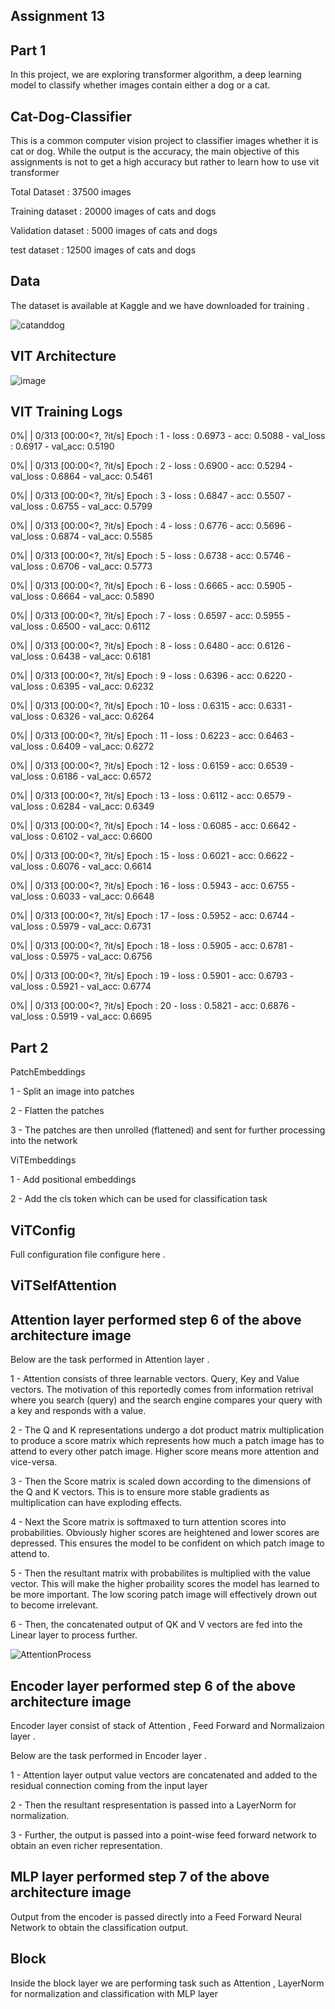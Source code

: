 Assignment 13  
-------------

Part 1 
------

In this project, we are exploring transformer algorithm, a deep learning model to classify whether images contain either a dog or a cat.

Cat-Dog-Classifier
------------------

This is a common computer vision project to classifier images whether it is cat or dog. While the output is the accuracy, the main objective of this assignments  is not to get a high accuracy but rather to learn how to use vit transformer 

Total Dataset : 37500 images

Training dataset : 20000 images of cats and  dogs

Validation dataset : 5000 images of cats and  dogs

test dataset : 12500 images of cats and  dogs

Data
----
The dataset is available at Kaggle and we have downloaded for training . 

![catanddog](https://user-images.githubusercontent.com/70502759/148720469-d7a58257-7b55-4623-9755-9d6ad9cf7c7a.PNG)


VIT Architecture 
-----------------

![image](https://user-images.githubusercontent.com/70502759/147465620-b23a7883-5c01-4dfe-80e0-4104d5898a73.png)

VIT Training Logs 
-----------------

  0%|          | 0/313 [00:00<?, ?it/s]
Epoch : 1 - loss : 0.6973 - acc: 0.5088 - val_loss : 0.6917 - val_acc: 0.5190

  0%|          | 0/313 [00:00<?, ?it/s]
Epoch : 2 - loss : 0.6900 - acc: 0.5294 - val_loss : 0.6864 - val_acc: 0.5461

  0%|          | 0/313 [00:00<?, ?it/s]
Epoch : 3 - loss : 0.6847 - acc: 0.5507 - val_loss : 0.6755 - val_acc: 0.5799

  0%|          | 0/313 [00:00<?, ?it/s]
Epoch : 4 - loss : 0.6776 - acc: 0.5696 - val_loss : 0.6874 - val_acc: 0.5585

  0%|          | 0/313 [00:00<?, ?it/s]
Epoch : 5 - loss : 0.6738 - acc: 0.5746 - val_loss : 0.6706 - val_acc: 0.5773

  0%|          | 0/313 [00:00<?, ?it/s]
Epoch : 6 - loss : 0.6665 - acc: 0.5905 - val_loss : 0.6664 - val_acc: 0.5890

  0%|          | 0/313 [00:00<?, ?it/s]
Epoch : 7 - loss : 0.6597 - acc: 0.5955 - val_loss : 0.6500 - val_acc: 0.6112

  0%|          | 0/313 [00:00<?, ?it/s]
Epoch : 8 - loss : 0.6480 - acc: 0.6126 - val_loss : 0.6438 - val_acc: 0.6181

  0%|          | 0/313 [00:00<?, ?it/s]
Epoch : 9 - loss : 0.6396 - acc: 0.6220 - val_loss : 0.6395 - val_acc: 0.6232

  0%|          | 0/313 [00:00<?, ?it/s]
Epoch : 10 - loss : 0.6315 - acc: 0.6331 - val_loss : 0.6326 - val_acc: 0.6264

  0%|          | 0/313 [00:00<?, ?it/s]
Epoch : 11 - loss : 0.6223 - acc: 0.6463 - val_loss : 0.6409 - val_acc: 0.6272

  0%|          | 0/313 [00:00<?, ?it/s]
Epoch : 12 - loss : 0.6159 - acc: 0.6539 - val_loss : 0.6186 - val_acc: 0.6572

  0%|          | 0/313 [00:00<?, ?it/s]
Epoch : 13 - loss : 0.6112 - acc: 0.6579 - val_loss : 0.6284 - val_acc: 0.6349

  0%|          | 0/313 [00:00<?, ?it/s]
Epoch : 14 - loss : 0.6085 - acc: 0.6642 - val_loss : 0.6102 - val_acc: 0.6600

  0%|          | 0/313 [00:00<?, ?it/s]
Epoch : 15 - loss : 0.6021 - acc: 0.6622 - val_loss : 0.6076 - val_acc: 0.6614

  0%|          | 0/313 [00:00<?, ?it/s]
Epoch : 16 - loss : 0.5943 - acc: 0.6755 - val_loss : 0.6033 - val_acc: 0.6648

  0%|          | 0/313 [00:00<?, ?it/s]
Epoch : 17 - loss : 0.5952 - acc: 0.6744 - val_loss : 0.5979 - val_acc: 0.6731

  0%|          | 0/313 [00:00<?, ?it/s]
Epoch : 18 - loss : 0.5905 - acc: 0.6781 - val_loss : 0.5975 - val_acc: 0.6756

  0%|          | 0/313 [00:00<?, ?it/s]
Epoch : 19 - loss : 0.5901 - acc: 0.6793 - val_loss : 0.5921 - val_acc: 0.6774

  0%|          | 0/313 [00:00<?, ?it/s]
Epoch : 20 - loss : 0.5821 - acc: 0.6876 - val_loss : 0.5919 - val_acc: 0.6695

Part 2 
------

PatchEmbeddings

1 - Split an image into patches 

2 - Flatten the patches

3 - The patches are then unrolled (flattened) and sent for further processing into the network

ViTEmbeddings

1 - Add positional embeddings

2 - Add the cls token which can be used for classification task 

ViTConfig
---------
Full configuration file configure here . 

ViTSelfAttention
----------------
Attention layer performed step 6 of the above architecture image  
---------
Below are the task performed in Attention layer .

1 - Attention consists of three learnable vectors. Query, Key and Value vectors. 
    The motivation of this reportedly comes from information retrival 
	where you search (query) and the search engine compares your query with a key and responds with a value.

2 - The Q and K representations undergo a dot product matrix multiplication 
    to produce a score matrix which represents how much a patch image has to attend to every other patch image.
	Higher score means more attention and vice-versa.

3 - Then the Score matrix is scaled down according to the dimensions of the Q and K vectors. 
    This is to ensure more stable gradients as multiplication can have exploding effects.


4 - Next the Score matrix is softmaxed to turn attention scores into probabilities. 
    Obviously higher scores are heightened and lower scores are depressed. 
	This ensures the model to be confident on which patch image to attend to.

5 - Then the resultant matrix with probabilites is multiplied with the value vector.
    This will make the higher probaility scores the model has learned to be more important.
	The low scoring patch image will effectively drown out to become irrelevant.

6 - Then, the concatenated output of QK and V vectors are fed into the Linear layer to process further.


![AttentionProcess](https://user-images.githubusercontent.com/70502759/147462295-541e6fc2-fc4a-48c4-b769-580d5924eb95.PNG)


Encoder layer performed step 6 of the above architecture image
-------
Encoder layer consist of stack of Attention , Feed Forward  and Normalizaion layer .  

Below are the task performed in Encoder layer .

1 - Attention layer output value vectors are concatenated and added to the 
    residual connection coming from the input layer  
    
2 - Then the resultant respresentation is passed into a LayerNorm for normalization. 

3 - Further, the output is passed into a point-wise feed forward network to obtain an even richer representation.

MLP layer performed step 7 of the above architecture image
----

Output from the encoder is passed directly into a Feed Forward Neural Network to obtain the classification output.


Block
------

Inside the block layer we are performing task such as Attention , LayerNorm for normalization and classification with MLP layer 







